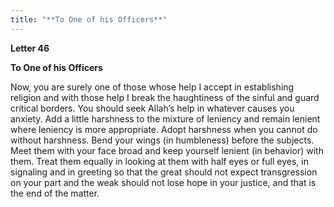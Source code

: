 ```yaml
---
title: "**To One of his Officers**" 
---
```

**Letter 46**

**To One of his Officers**

Now, you are surely one of those whose help I accept in establishing religion and with those help I break the haughtiness of the sinful and guard critical borders\. You should seek Allah’s help in whatever causes you anxiety\. Add a little harshness to the mixture of leniency and remain lenient where leniency is more appropriate\. Adopt harshness when you cannot do without harshness\. Bend your wings \(in humbleness\) before the subjects\. Meet them with your face broad and keep yourself lenient \(in behavior\) with them\. Treat them equally in looking at them with half eyes or full eyes, in signaling and in greeting so that the great should not expect transgression on your part and the weak should not lose hope in your justice, and that is the end of the matter\.


